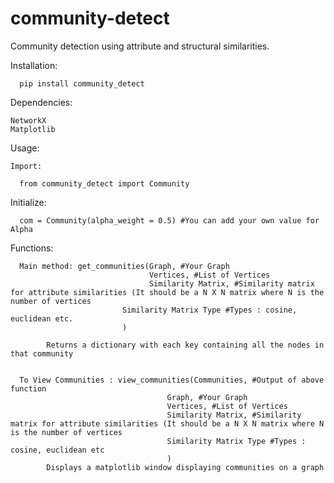 # community-detect

Community detection using attribute and structural similarities.

Installation:

      pip install community_detect

Dependencies:

    NetworkX
    Matplotlib

Usage:

    Import:
  
      from community_detect import Community

  
  Initialize:

      com = Community(alpha_weight = 0.5) #You can add your own value for Alpha


  Functions:

      Main method: get_communities(Graph, #Your Graph
                                   Vertices, #List of Vertices
                                   Similarity Matrix, #Similarity matrix for attribute similarities (It should be a N X N matrix where N is the number of vertices
                             Similarity Matrix Type #Types : cosine, euclidean etc. 
                             )
                             
            Returns a dictionary with each key containing all the nodes in that community
            
            
      To View Communities : view_communities(Communities, #Output of above function
                                       Graph, #Your Graph
                                       Vertices, #List of Vertices              
                                       Similarity Matrix, #Similarity matrix for attribute similarities (It should be a N X N matrix where N is the number of vertices 
                                       Similarity Matrix Type #Types : cosine, euclidean etc
                                       )
            Displays a matplotlib window displaying communities on a graph
